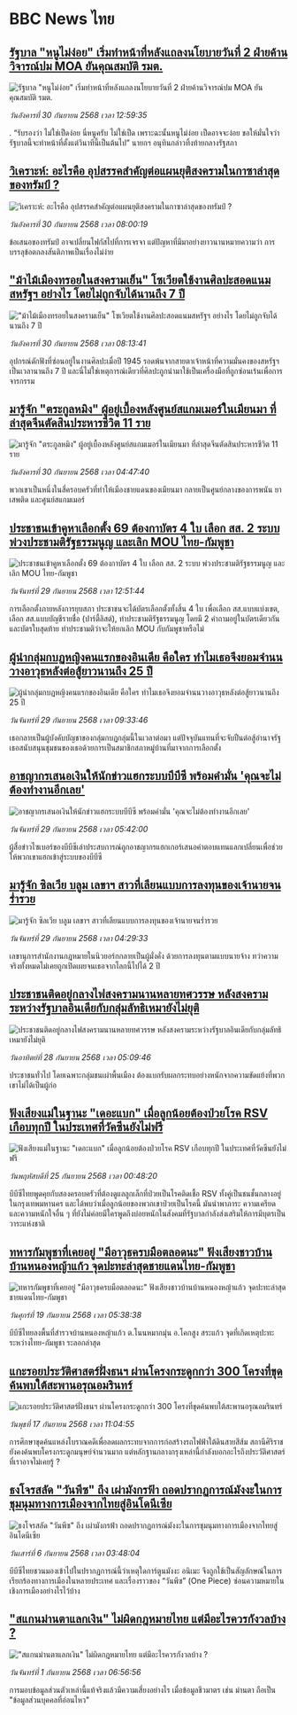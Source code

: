 # BBC News ไทย## [รัฐบาล "หนูไม่ง่อย" เริ่มทำหน้าที่หลังแถลงนโยบายวันที่ 2 ฝ่ายค้านวิจารณ์ปม MOA ยันคุณสมบัติ รมต.](https://www.bbc.com/thai/articles/cn4lvkmv42wo?at_medium=RSS&at_campaign=rss?at_campaign=githubrss)![รัฐบาล "หนูไม่ง่อย" เริ่มทำหน้าที่หลังแถลงนโยบายวันที่ 2 ฝ่ายค้านวิจารณ์ปม MOA ยันคุณสมบัติ รมต.](https://ichef.bbci.co.uk/ace/ws/240/cpsprodpb/db2f/live/16342180-9dfc-11f0-92db-77261a15b9d2.jpg)_วันอังคารที่ 30 กันยายน 2568 เวลา 12:59:35_.
“รับรองว่า ไม่ใช่เป็ดง่อย นี่หนูครับ ไม่ใช่เป็ด เพราะฉะนั้นหนูไม่ง่อย เป็ดอาจจะง่อย ขอให้มั่นใจว่ารัฐบาลนี้จะทำหน้าที่ตั้งแต่วินาทีนี้เป็นต้นไป” นายกฯ อนุทินกล่าวทิ้งท้ายกลางรัฐสภา## [วิเคราะห์: อะไรคือ อุปสรรคสำคัญต่อแผนยุติสงครามในกาซาล่าสุดของทรัมป์ ?](https://www.bbc.com/thai/articles/ckgzw8vjjz4o?at_medium=RSS&at_campaign=rss?at_campaign=githubrss)![วิเคราะห์: อะไรคือ อุปสรรคสำคัญต่อแผนยุติสงครามในกาซาล่าสุดของทรัมป์ ?](https://ichef.bbci.co.uk/ace/ws/240/cpsprodpb/ed3e/live/8f22f550-9d9b-11f0-92db-77261a15b9d2.jpg)_วันอังคารที่ 30 กันยายน 2568 เวลา 08:00:19_ข้อเสนอของทรัมป์ อาจเปลี่ยนโฟกัสไปที่การเจรจา แต่ปัญหาที่มีมาอย่างยาวนานหมายความว่า การบรรลุข้อตกลงสันติภาพเป็นเรื่องไม่ง่าย## ["ม้าไม้เมืองทรอยในสงครามเย็น" โซเวียตใช้งานศิลปะสอดแนมสหรัฐฯ อย่างไร โดยไม่ถูกจับได้นานถึง 7 ปี](https://www.bbc.com/thai/articles/cn4lvvwvwdgo?at_medium=RSS&at_campaign=rss?at_campaign=githubrss)!["ม้าไม้เมืองทรอยในสงครามเย็น" โซเวียตใช้งานศิลปะสอดแนมสหรัฐฯ อย่างไร โดยไม่ถูกจับได้นานถึง 7 ปี](https://ichef.bbci.co.uk/ace/ws/240/cpsprodpb/6349/live/34b0fac0-8d71-11f0-9cf6-cbf3e73ce2b9.jpg)_วันอังคารที่ 30 กันยายน 2568 เวลา 08:13:41_อุปกรณ์ดักฟังที่ซ่อนอยู่ในงานศิลปะเมื่อปี 1945 รอดพ้นจากสายตาเจ้าหน้าที่ความมั่นคงของสหรัฐฯ เป็นเวลานานถึง 7 ปี และนี่ไม่ใช่เหตุการณ์เดียวที่ศิลปะถูกนำมาใช้เป็นเครื่องมือที่ถูกซ่อนเร้นเพื่อการจารกรรม## [มารู้จัก "ตระกูลหมิง" ผู้อยู่เบื้องหลังศูนย์สแกมเมอร์ในเมียนมา ที่ล่าสุดจีนตัดสินประหารชีวิต 11 ราย ](https://www.bbc.com/thai/articles/c059d0537gzo?at_medium=RSS&at_campaign=rss?at_campaign=githubrss)![มารู้จัก "ตระกูลหมิง" ผู้อยู่เบื้องหลังศูนย์สแกมเมอร์ในเมียนมา ที่ล่าสุดจีนตัดสินประหารชีวิต 11 ราย ](https://ichef.bbci.co.uk/ace/ws/240/cpsprodpb/90e4/live/dedfeba0-9d1b-11f0-aa0c-6923d2781ecc.jpg)_วันอังคารที่ 30 กันยายน 2568 เวลา 04:47:40_พวกเขาเป็นหนึ่งในสี่ครอบครัวที่ทำให้เมืองชายแดนของเมียนมา กลายเป็นศูนย์กลางของการพนัน ยาเสพติด และศูนย์สแกมเมอร์## [ประชาชนเข้าคูหาเลือกตั้ง 69 ต้องกาบัตร 4 ใบ เลือก สส. 2 ระบบ พ่วงประชามติรัฐธรรมนูญ และเลิก MOU ไทย-กัมพูชา](https://www.bbc.com/thai/articles/cqlzglygg3lo?at_medium=RSS&at_campaign=rss?at_campaign=githubrss)![ประชาชนเข้าคูหาเลือกตั้ง 69 ต้องกาบัตร 4 ใบ เลือก สส. 2 ระบบ พ่วงประชามติรัฐธรรมนูญ และเลิก MOU ไทย-กัมพูชา](https://ichef.bbci.co.uk/ace/ws/240/cpsprodpb/2bdf/live/51bb9d60-9d06-11f0-a8fe-677b0b0b2d56.jpg)_วันจันทร์ที่ 29 กันยายน 2568 เวลา 12:51:44_การเลือกตั้งภายหลังการยุบสภา ประชาชนจะได้บัตรเลือกตั้งทั้งสิ้น 4 ใบ เพื่อเลือก สส.แบบแบ่งเขต, เลือก สส.แบบบัญชีรายชื่อ (ปาร์ตี้ลิสต์), ทำประชามติรัฐธรรมนูญ โดยมี 2 คำถามอยู่ในบัตรเดียวกัน และบัตรใบสุดท้าย ทำประชามติว่าจะให้ยกเลิก MOU กับกัมพูชาหรือไม่## [ผู้นำกลุ่มกบฏหญิงคนแรกของอินเดีย คือใคร ทำไมเธอจึงยอมจำนนวางอาวุธหลังต่อสู้ยาวนานถึง 25 ปี](https://www.bbc.com/thai/articles/c87y549q41eo?at_medium=RSS&at_campaign=rss?at_campaign=githubrss)![ผู้นำกลุ่มกบฏหญิงคนแรกของอินเดีย คือใคร ทำไมเธอจึงยอมจำนนวางอาวุธหลังต่อสู้ยาวนานถึง 25 ปี](https://ichef.bbci.co.uk/ace/ws/240/cpsprodpb/1530/live/a3a1f4a0-9539-11f0-84c8-99de564f0440.jpg)_วันจันทร์ที่ 29 กันยายน 2568 เวลา 09:33:46_เธอกลายเป็นผู้บังคับบัญชาของกลุ่มกบฏกลุ่มนี้ในเวลาต่อมา แต่ปัจจุบันแทนที่จะจับปืนต่อสู้อำนาจรัฐ เธอสนับสนุนชุมชนของเธอด้วยการเป็นสมาชิกสภาหมู่บ้านที่มาจากการเลือกตั้ง## [อาชญากรเสนอเงินให้นักข่าวแฮกระบบบีบีซี พร้อมคำมั่น 'คุณจะไม่ต้องทำงานอีกเลย'](https://www.bbc.com/thai/articles/c0knr4r441po?at_medium=RSS&at_campaign=rss?at_campaign=githubrss)![อาชญากรเสนอเงินให้นักข่าวแฮกระบบบีบีซี พร้อมคำมั่น 'คุณจะไม่ต้องทำงานอีกเลย'](https://ichef.bbci.co.uk/ace/ws/240/cpsprodpb/ab6b/live/41344ff0-9784-11f0-a4bc-e5c9e246a537.jpg)_วันจันทร์ที่ 29 กันยายน 2568 เวลา 05:42:00_ผู้สื่อข่าวไซเบอร์ของบีบีซีเล่าประสบการณ์ถูกอาชญากรแฮกเกอร์เสนอค่าตอบแทนแลกเปลี่ยนเพื่อช่วยให้พวกเขาแฮกเข้าสู่ระบบของบีบีซี## [มารู้จัก ซิลเวีย บลูม เลขาฯ สาวที่เลียนแบบการลงทุนของเจ้านายจนร่ำรวย](https://www.bbc.com/thai/articles/cwyrvj5zj01o?at_medium=RSS&at_campaign=rss?at_campaign=githubrss)![มารู้จัก ซิลเวีย บลูม เลขาฯ สาวที่เลียนแบบการลงทุนของเจ้านายจนร่ำรวย](https://ichef.bbci.co.uk/ace/ws/240/cpsprodpb/c893/live/47a662a0-9c62-11f0-b66e-67a4632b8ff2.jpg)_วันจันทร์ที่ 29 กันยายน 2568 เวลา 04:29:33_เลขานุการสำนักงานกฎหมายในนิวยอร์กกลายเป็นผู้มั่งคั่ง ด้วยการลงทุนตามแบบนายจ้าง ทว่าความจริงทั้งหมดไม่เคยถูกเปิดเผยจนเธอจากโลกนี้ไปได้ 2 ปี## [ประชาชนติดอยู่กลางไฟสงครามนานหลายทศวรรษ หลังสงครามระหว่างรัฐบาลอินเดียกับกลุ่มลัทธิเหมายังไม่ยุติ](https://www.bbc.com/thai/articles/cg42gx76dzeo?at_medium=RSS&at_campaign=rss?at_campaign=githubrss)![ประชาชนติดอยู่กลางไฟสงครามนานหลายทศวรรษ หลังสงครามระหว่างรัฐบาลอินเดียกับกลุ่มลัทธิเหมายังไม่ยุติ](https://ichef.bbci.co.uk/ace/ws/240/cpsprodpb/a367/live/daa0c800-990d-11f0-858a-a904eacbef23.jpg)_วันอาทิตย์ที่ 28 กันยายน 2568 เวลา 05:09:46_ประชาชนทั่วไป โดยเฉพาะกลุ่มชนเผ่าพื้นเมือง ต้องแบกรับผลกระทบอย่างหนักจากความขัดแย้งที่พวกเขาไม่ได้เป็นผู้ก่อ## [ฟังเสียงแม่ในฐานะ "เดอะแบก" เมื่อลูกน้อยต้องป่วยโรค RSV เกือบทุกปี ในประเทศที่วัคซีนยังไม่ฟรี](https://www.bbc.com/thai/articles/cvgvr9m3kg2o?at_medium=RSS&at_campaign=rss?at_campaign=githubrss)![ฟังเสียงแม่ในฐานะ "เดอะแบก" เมื่อลูกน้อยต้องป่วยโรค RSV เกือบทุกปี ในประเทศที่วัคซีนยังไม่ฟรี](https://ichef.bbci.co.uk/ace/ws/240/cpsprodpb/e712/live/3b1666e0-992c-11f0-af62-91486a511a31.jpg)_วันพฤหัสบดีที่ 25 กันยายน 2568 เวลา 00:48:20_บีบีซีไทยพูดคุยกับสองครอบครัวที่ต้องดูแลลูกเล็กที่ป่วยเป็นโรคติดเชื้อ RSV ทั้งคู่เป็นชนชั้นกลางอยู่ในกรุงเทพมหานคร และได้พบว่าเมื่อลูกน้อยของพวกเขาป่วยเป็นโรคนี้ มันนำพาภาระ ความเครียด และความหนักใจอื่น ๆ ที่ยังไม่ค่อยมีใครพูดถึงบ่อยหนักในสังคมที่รัฐบาลกำลังส่งเสริมให้การมีบุตรเป็นวาระแห่งชาติ## [ทหารกัมพูชาที่เคยอยู่ "มีอาวุธครบมือตลอดนะ" ฟังเสียงชาวบ้านบ้านหนองหญ้าแก้ว จุดปะทะล่าสุดชายแดนไทย-กัมพูชา](https://www.bbc.com/thai/articles/c62ldp88l84o?at_medium=RSS&at_campaign=rss?at_campaign=githubrss)![ทหารกัมพูชาที่เคยอยู่ "มีอาวุธครบมือตลอดนะ" ฟังเสียงชาวบ้านบ้านหนองหญ้าแก้ว จุดปะทะล่าสุดชายแดนไทย-กัมพูชา](https://ichef.bbci.co.uk/ace/ws/240/cpsprodpb/d683/live/27625750-951a-11f0-b391-6936825093bd.jpg)_วันศุกร์ที่ 19 กันยายน 2568 เวลา 05:38:38_บีบีซีไทยลงพื้นที่สำรวจบ้านหนองหญ้าแก้ว ต.โนนหมากมุ่น อ.โคกสูง สระแก้ว จุดที่เกิดเหตุปะทะระหว่างไทย-กัมพูชา ระลอกล่าสุด## [แกะรอยประวัติศาสตร์ฝั่งธนฯ ผ่านโครงกระดูกกว่า 300 โครงที่ขุดค้นพบใต้สะพานอรุณอมรินทร์](https://www.bbc.com/thai/articles/cx2r4nl53leo?at_medium=RSS&at_campaign=rss?at_campaign=githubrss)![แกะรอยประวัติศาสตร์ฝั่งธนฯ ผ่านโครงกระดูกกว่า 300 โครงที่ขุดค้นพบใต้สะพานอรุณอมรินทร์](https://ichef.bbci.co.uk/ace/ws/240/cpsprodpb/34a6/live/54b03360-9391-11f0-9cf6-cbf3e73ce2b9.jpg)_วันพุธที่ 17 กันยายน 2568 เวลา 11:04:55_การศึกษาขุดค้นแหล่งโบราณคดีเพื่อลดผลกระทบจากการก่อสร้างรถไฟฟ้าใต้ดินสายสีส้ม สถานีศิริราช ยังคงค้นพบโครงกระดูกมนุษย์จำนวนมาก แต่หลักฐานกลางกรุงเหล่านี้กำลังบอกอะไรถึงประวัติศาสตร์ที่เราอาจไม่เคยรู้ ?## [ธงโจรสลัด "วันพีซ" ถึง เผ่ามังกรฟ้า ถอดปรากฏการณ์มังงะในการชุมนุมทางการเมืองจากไทยสู่อินโดนีเซีย](https://www.bbc.com/thai/articles/cm2123j7vlyo?at_medium=RSS&at_campaign=rss?at_campaign=githubrss)![ธงโจรสลัด "วันพีซ" ถึง เผ่ามังกรฟ้า ถอดปรากฏการณ์มังงะในการชุมนุมทางการเมืองจากไทยสู่อินโดนีเซีย](https://ichef.bbci.co.uk/ace/ws/240/cpsprodpb/5ae3/live/e67034c0-87bc-11f0-84c8-99de564f0440.jpg)_วันเสาร์ที่ 6 กันยายน 2568 เวลา 03:48:04_บีบีซีไทยชวนมองเข้าไปในปรากฏการณ์นี้ว่าเหตุใดการ์ตูนมังงะ อนิเมะ จึงถูกใช้เป็นสัญลักษณ์ในการเรียกร้องทางการเมืองในหลายประเทศ และเรื่องราวของ “วันพีซ” (One Piece)  ซ่อนความหมายในเชิงการเมืองอย่างไรไว้บ้าง## ["สแกนม่านตาแลกเงิน" ไม่ผิดกฎหมายไทย แต่มีอะไรควรกังวลบ้าง ?](https://www.bbc.com/thai/articles/ce83x2zgz4eo?at_medium=RSS&at_campaign=rss?at_campaign=githubrss)!["สแกนม่านตาแลกเงิน" ไม่ผิดกฎหมายไทย แต่มีอะไรควรกังวลบ้าง ?](https://ichef.bbci.co.uk/ace/ws/240/cpsprodpb/2eac/live/cfc707c0-84c0-11f0-9cf6-cbf3e73ce2b9.jpg)_วันจันทร์ที่ 1 กันยายน 2568 เวลา 06:56:56_การมอบข้อมูลส่วนตัวเหล่านี้แท้จริงแล้วมีความเสี่ยงอย่างไร เมื่อข้อมูลชีวมาตร เช่น ม่านตา ถือเป็น "ข้อมูลส่วนบุคคลที่อ่อนไหว"